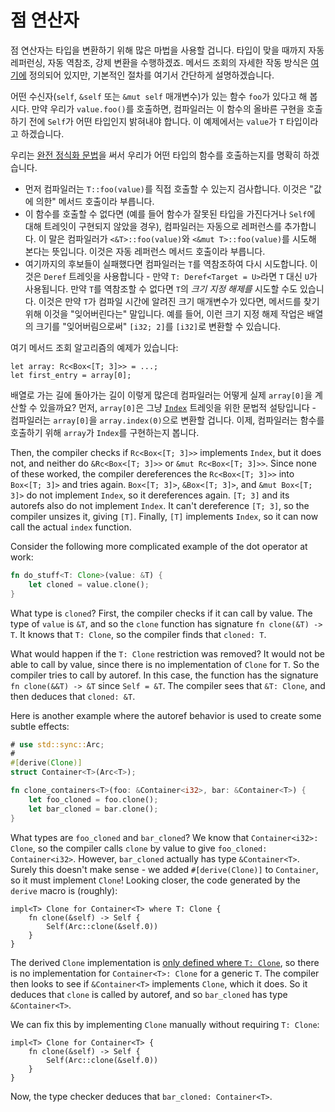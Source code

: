 # 점 연산자

점 연산자는 타입을 변환하기 위해 많은 마법을 사용할 겁니다. 타입이 맞을 때까지 자동 레퍼런싱, 자동 역참조, 강제 변환을 수행하겠죠. 메서드 조회의 자세한 작동 방식은 [여기에][method_lookup] 정의되어 있지만, 기본적인 절차를 여기서 간단하게 설명하겠습니다.

어떤 수신자(`self`, `&self` 또는 `&mut self` 매개변수)가 있는 함수 `foo`가 있다고 해 봅시다. 만약 우리가 `value.foo()`를 호출하면, 컴파일러는 이 함수의 올바른 구현을 호출하기 전에 `Self`가 어떤 타입인지 밝혀내야 합니다. 이 예제에서는 `value`가 `T` 타입이라고 하겠습니다.

우리는 [완전 정식화 문법][fqs]을 써서 우리가 어떤 타입의 함수를 호출하는지를 명확히 하겠습니다.

- 먼저 컴파일러는 `T::foo(value)`를 직접 호출할 수 있는지 검사합니다. 이것은 "값에 의한" 메서드 호출이라 부릅니다.
- 이 함수를 호출할 수 없다면 (예를 들어 함수가 잘못된 타입을 가진다거나 `Self`에 대해 트레잇이 구현되지 않았을 경우), 컴파일러는 자동으로 레퍼런스를 추가합니다. 이 말은 컴파일러가 `<&T>::foo(value)`와 `<&mut T>::foo(value)`를 시도해 본다는 뜻입니다. 이것은 자동 레퍼런스 메서드 호출이라 부릅니다.
- 여기까지의 후보들이 실패했다면 컴파일러는 `T`를 역참조하여 다시 시도합니다. 이것은 `Deref` 트레잇을 사용합니다 - 만약 `T: Deref<Target = U>`라면 `T` 대신 `U`가 사용됩니다. 만약 `T`를 역참조할 수 없다면 `T`의 _크기 지정 해제를_ 시도할 수도 있습니다. 이것은 만약 `T`가 컴파일 시간에 알려진 크기 매개변수가 있다면, 메서드를 찾기 위해 이것을 "잊어버린다는" 말입니다. 예를 들어, 이런 크기 지정 해제 작업은 배열의 크기를 "잊어버림으로써" `[i32; 2]`를 `[i32]`로 변환할 수 있습니다.


여기 메서드 조회 알고리즘의 예제가 있습니다:

```rust,ignore
let array: Rc<Box<[T; 3]>> = ...;
let first_entry = array[0];
```

배열로 가는 길에 돌아가는 길이 이렇게 많은데 컴파일러는 어떻게 실제 `array[0]`을 계산할 수 있을까요? 먼저, `array[0]`은 그냥 [`Index`][index] 트레잇을 위한 문법적 설탕입니다 - 컴파일러는 `array[0]`을 `array.index(0)`으로 변환할 겁니다. 
이제, 컴파일러는 함수를 호출하기 위해 `array`가 `Index`를 구현하는지 봅니다.

Then, the compiler checks if `Rc<Box<[T; 3]>>` implements `Index`, but it
does not, and neither do `&Rc<Box<[T; 3]>>` or `&mut Rc<Box<[T; 3]>>`.
Since none of these worked, the compiler dereferences the `Rc<Box<[T; 3]>>` into
`Box<[T; 3]>` and tries again.
`Box<[T; 3]>`, `&Box<[T; 3]>`, and `&mut Box<[T; 3]>` do not implement `Index`,
so it dereferences again.
`[T; 3]` and its autorefs also do not implement `Index`.
It can't dereference `[T; 3]`, so the compiler unsizes it, giving `[T]`.
Finally, `[T]` implements `Index`, so it can now call the actual `index` function.

Consider the following more complicated example of the dot operator at work:

```rust
fn do_stuff<T: Clone>(value: &T) {
    let cloned = value.clone();
}
```

What type is `cloned`?
First, the compiler checks if it can call by value.
The type of `value` is `&T`, and so the `clone` function has signature
`fn clone(&T) -> T`.
It knows that `T: Clone`, so the compiler finds that `cloned: T`.

What would happen if the `T: Clone` restriction was removed? It would not be able
to call by value, since there is no implementation of `Clone` for `T`.
So the compiler tries to call by autoref.
In this case, the function has the signature `fn clone(&&T) -> &T` since
`Self = &T`.
The compiler sees that `&T: Clone`, and then deduces that `cloned: &T`.

Here is another example where the autoref behavior is used to create some subtle
effects:

```rust
# use std::sync::Arc;
#
#[derive(Clone)]
struct Container<T>(Arc<T>);

fn clone_containers<T>(foo: &Container<i32>, bar: &Container<T>) {
    let foo_cloned = foo.clone();
    let bar_cloned = bar.clone();
}
```

What types are `foo_cloned` and `bar_cloned`?
We know that `Container<i32>: Clone`, so the compiler calls `clone` by value to give
`foo_cloned: Container<i32>`.
However, `bar_cloned` actually has type `&Container<T>`.
Surely this doesn't make sense - we added `#[derive(Clone)]` to `Container`, so it
must implement `Clone`!
Looking closer, the code generated by the `derive` macro is (roughly):

```rust,ignore
impl<T> Clone for Container<T> where T: Clone {
    fn clone(&self) -> Self {
        Self(Arc::clone(&self.0))
    }
}
```

The derived `Clone` implementation is [only defined where `T: Clone`][clone],
so there is no implementation for `Container<T>: Clone` for a generic `T`.
The compiler then looks to see if `&Container<T>` implements `Clone`, which it does.
So it deduces that `clone` is called by autoref, and so `bar_cloned` has type
`&Container<T>`.

We can fix this by implementing `Clone` manually without requiring `T: Clone`:

```rust,ignore
impl<T> Clone for Container<T> {
    fn clone(&self) -> Self {
        Self(Arc::clone(&self.0))
    }
}
```

Now, the type checker deduces that `bar_cloned: Container<T>`.

[fqs]: https://doc.rust-lang.org/book/ch19-03-advanced-traits.html#fully-qualified-syntax-for-disambiguation-calling-methods-with-the-same-name
[method_lookup]: https://rustc-dev-guide.rust-lang.org/method-lookup.html
[index]: https://doc.rust-lang.org/std/ops/trait.Index.html
[clone]: https://doc.rust-lang.org/std/clone/trait.Clone.html#derivable
